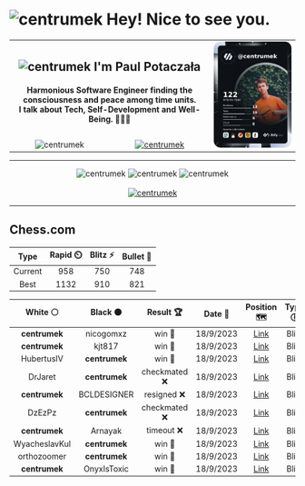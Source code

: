 <h1>
  <img
    src="https://emojis.slackmojis.com/emojis/images/1531849430/4246/blob-sunglasses.gif"
    width="30"
    alt="centrumek"
  />
  Hey! Nice to see you.
</h1>

<table>
  <tbody>
    <tr>
      <td align="center" width="70%" colspan="2">
        <h2>
          <img
            src="https://raw.githubusercontent.com/MartinHeinz/MartinHeinz/master/wave.gif"
            width="30px"
            alt="centrumek"
          />
          I'm Paul Potaczała
        </h2>
        <h4>
          Harmonious Software Engineer finding the consciousness and peace among time units.
          <br/>
          I talk about Tech, Self-Development and Well-Being. 🌿🧘🚀
        </h4>
      </td>
      <td width="30%" rowspan="2">
        <a href="https://app.daily.dev/centrumek">
          <img
            src="./devcard.png"
            alt="centrumek"
          />
        </a>
      </td>
    </tr>
    <tr align="center">
      <td>
        <img
          src="https://komarev.com/ghpvc/?username=centrumek&label=visitors&color=0e75b6&style=flat"
          alt="centrumek"
        >
      </td>
      <td>
        <a href="https://stackoverflow.com/users/14496012/centrumek">
          <img
            src="https://stackoverflow.com/users/flair/14496012.png?theme=dark"
            alt="centrumek"
          >
        </a>
      </td>
    </tr>
  </tbody>
</table>

---
<div align="center">
  <img 
    src="https://github-readme-stats.vercel.app/api?username=centrumek&show_icons=true&count_private=true&theme=darcula&hide_border=true&hide=issues,contribs&bg_color=00000000"
    alt="centrumek"
  />
  <img
    src="https://github-readme-stats.vercel.app/api/top-langs/?username=centrumek&layout=compact&hide_border=true&theme=darcula&bg_color=00000000&langs_count=6&exclude_repo=air-statistic-app"
    alt="centrumek"
  />
  <img 
    src="https://github-readme-streak-stats.herokuapp.com?user=centrumek&theme=darcula&hide_border=true&background=FFFFFF00"
    alt="centrumek"
  />
  <br/>
  <br/>
  <a href="https://www.buymeacoffee.com/centrumek">
    <img
      src="https://cdn.buymeacoffee.com/buttons/v2/default-orange.png"
      height="50"
      width="210"
      alt="centrumek"
    />
  </a>
</div>

---

## Chess.com

<div align="center">
<!--START_SECTION:chessStats-->
<!-- Automatically generated with https://github.com/Balastrong/chess-stats-action -->

| Type | Rapid ⏲️ | Blitz ⚡ | Bullet 🔫 |
|:---:|:---:|:---:|:---:|
| Current | 958 | 750 | 748 |
| Best | 1132 | 910 | 821 |

| White ⚪ | Black ⚫ | Result 🏆 | Date 📅 | Position 🗺️ | Type 🕕 |
|:---:|:---:|:---:|:---:|:---:|:---:|
| **centrumek** | nicogomxz | win 🥇 | 18/9/2023 | <a href="http://www.ee.unb.ca/cgi-bin/tervo/fen.pl?select=8/pp2bppp/1kb5/4P3/1P3Rp1/P3P2P/1BP2K2/3R4 b - -">Link</a> | Blitz |
| **centrumek** | kjt817 | win 🥇 | 18/9/2023 | <a href="http://www.ee.unb.ca/cgi-bin/tervo/fen.pl?select=8/8/4R1pk/3Q4/P7/8/6KP/8 b - -">Link</a> | Blitz |
| HubertusIV | **centrumek** | win 🥇 | 18/9/2023 | <a href="http://www.ee.unb.ca/cgi-bin/tervo/fen.pl?select=8/1pk1K3/p2p4/b1pP4/8/7P/8/3q2r1 w - -">Link</a> | Blitz |
| DrJaret | **centrumek** | checkmated ❌ | 18/9/2023 | <a href="http://www.ee.unb.ca/cgi-bin/tervo/fen.pl?select=1r6/8/1P1p1p1p/3Pk3/2P1PP2/3PK3/7P/1R6 b - f3">Link</a> | Blitz |
| **centrumek** | BCLDESIGNER | resigned ❌ | 18/9/2023 | <a href="http://www.ee.unb.ca/cgi-bin/tervo/fen.pl?select=8/8/p3k3/1p6/1p3P2/P3n3/1r6/5K2 w - -">Link</a> | Blitz |
| DzEzPz | **centrumek** | checkmated ❌ | 18/9/2023 | <a href="http://www.ee.unb.ca/cgi-bin/tervo/fen.pl?select=8/8/3p1q2/4p1p1/2QkP3/3P3P/5PP1/1R4K1 b - -">Link</a> | Blitz |
| **centrumek** | Arnayak | timeout ❌ | 18/9/2023 | <a href="http://www.ee.unb.ca/cgi-bin/tervo/fen.pl?select=8/2N5/5k1p/5P2/6pP/6K1/5R2/8 w - -">Link</a> | Blitz |
| WyacheslavKul | **centrumek** | win 🥇 | 18/9/2023 | <a href="http://www.ee.unb.ca/cgi-bin/tervo/fen.pl?select=2k1r3/pp4p1/7p/8/1Pr1p3/P3K3/5PnP/1R1R4 w - -">Link</a> | Blitz |
| orthozoomer | **centrumek** | win 🥇 | 18/9/2023 | <a href="http://www.ee.unb.ca/cgi-bin/tervo/fen.pl?select=6Q1/8/p6p/1p4pk/2p1p3/6PP/P4r1K/5q2 w - -">Link</a> | Blitz |
| **centrumek** | OnyxIsToxic | win 🥇 | 18/9/2023 | <a href="http://www.ee.unb.ca/cgi-bin/tervo/fen.pl?select=6k1/2q4n/5Q1P/2pP4/p1P1p2P/r4P2/4K3/1R4R1 b - -">Link</a> | Blitz |

<!--END_SECTION:chessStats-->
</div>
<!--
**centrumek/centrumek** is a ✨ _special_ ✨ repository because its `README.md` (this file) appears on your GitHub profile.

Here are some ideas to get you started:

- 🔭 I’m currently working on ...
- 🌱 I’m currently learning ...
- 👯 I’m looking to collaborate on ...
- 🤔 I’m looking for help with ...
- 💬 Ask me about ...
- 📫 How to reach me: ...
- 😄 Pronouns: ...
- ⚡ Fun fact: ...
-->
